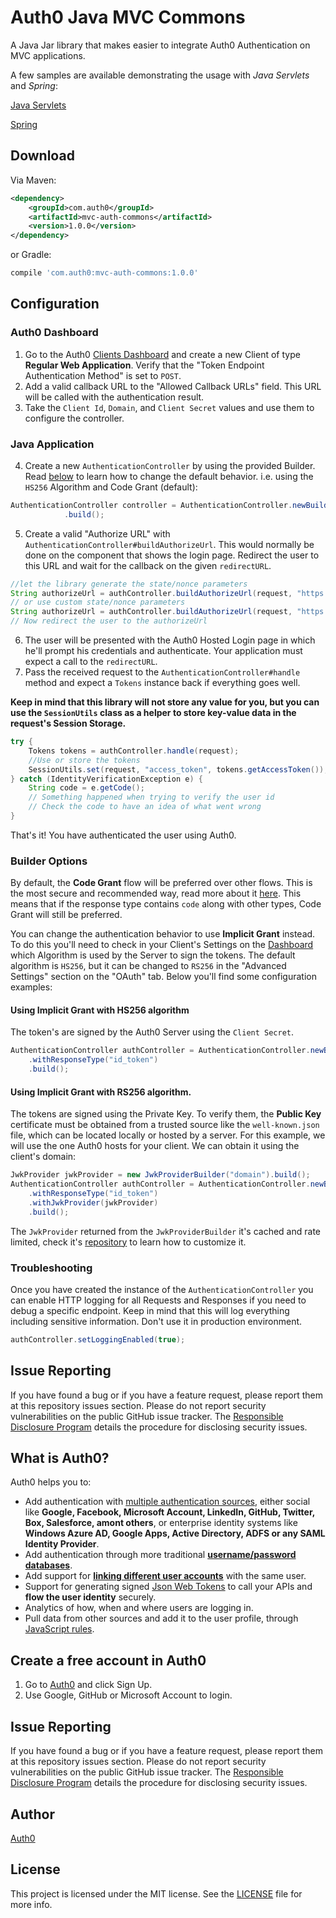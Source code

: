 # Auth0 Java MVC Commons

A Java Jar library that makes easier to integrate Auth0 Authentication on MVC applications.

A few samples are available demonstrating the usage with _Java Servlets_ and _Spring_:

[Java Servlets](https://github.com/auth0/auth0-servlet/tree/example)

[Spring](https://github.com/auth0/auth0-spring-mvc/tree/example)


## Download

Via Maven:

```xml
<dependency>
    <groupId>com.auth0</groupId>
    <artifactId>mvc-auth-commons</artifactId>
    <version>1.0.0</version>
</dependency>
```

or Gradle:

```gradle
compile 'com.auth0:mvc-auth-commons:1.0.0'
```


## Configuration

### Auth0 Dashboard
1. Go to the Auth0 [Clients Dashboard](https://manage.auth0.com/#/clients) and create a new Client of type **Regular Web Application**. Verify that the "Token Endpoint Authentication Method" is set to `POST`.
2. Add a valid callback URL to the "Allowed Callback URLs" field. This URL will be called with the authentication result.
3. Take the `Client Id`, `Domain`, and `Client Secret` values and use them to configure the controller.

### Java Application
4. Create a new `AuthenticationController` by using the provided Builder. Read [below](#builder-options) to learn how to change the default behavior. i.e. using the `HS256` Algorithm and Code Grant (default):
```java
AuthenticationController controller = AuthenticationController.newBuilder("domain", "client_id", "client_secret")
            .build();
```
5. Create a valid "Authorize URL" with `AuthenticationController#buildAuthorizeUrl`. This would normally be done on the component that shows the login page. Redirect the user to this URL and wait for the callback on the given `redirectURL`.

```java
//let the library generate the state/nonce parameters
String authorizeUrl = authController.buildAuthorizeUrl(request, "https://redirect.uri/here");
// or use custom state/nonce parameters
String authorizeUrl = authController.buildAuthorizeUrl(request, "https://redirect.uri/here", "state", "nonce");
// Now redirect the user to the authorizeUrl
```

6. The user will be presented with the Auth0 Hosted Login page in which he'll prompt his credentials and authenticate. Your application must expect a call to the `redirectURL`. 
7. Pass the received request to the `AuthenticationController#handle` method and expect a `Tokens` instance back if everything goes well. 

**Keep in mind that this library will not store any value for you, but you can use the `SessionUtils` class as a helper to store key-value data in the request's Session Storage.**

```java
try {
    Tokens tokens = authController.handle(request);
    //Use or store the tokens
    SessionUtils.set(request, "access_token", tokens.getAccessToken());
} catch (IdentityVerificationException e) {
    String code = e.getCode();
    // Something happened when trying to verify the user id
    // Check the code to have an idea of what went wrong
}
```


That's it! You have authenticated the user using Auth0.



### Builder Options
By default, the **Code Grant** flow will be preferred over other flows. This is the most secure and recommended way, read more about it [here](https://auth0.com/docs/api-auth/grant/authorization-code). This means that if the response type contains `code` along with other types, Code Grant will still be preferred.

You can change the authentication behavior to use **Implicit Grant** instead. To do this you'll need to check in your Client's Settings on the [Dashboard](https://manage.auth0.com/#/clients) which Algorithm is used by the Server to sign the tokens. The default algorithm is `HS256`, but it can be changed to `RS256` in the "Advanced Settings" section on the "OAuth" tab. Below you'll find some configuration examples:


#### Using Implicit Grant with HS256 algorithm

The token's are signed by the Auth0 Server using the `Client Secret`.

```java
AuthenticationController authController = AuthenticationController.newBuilder("domain", "clientId", "clientSecret")
    .withResponseType("id_token")
    .build();
```

#### Using Implicit Grant with RS256 algorithm.

The tokens are signed using the Private Key. To verify them, the **Public Key** certificate must be obtained from a trusted source like the `well-known.json` file, which can be located locally or hosted by a server. For this example, we will use the one Auth0 hosts for your client. We can obtain it using the client's domain:


```java
JwkProvider jwkProvider = new JwkProviderBuilder("domain").build();
AuthenticationController authController = AuthenticationController.newBuilder("domain", "clientId", "clientSecret")
    .withResponseType("id_token")
    .withJwkProvider(jwkProvider)
    .build();
```

The `JwkProvider` returned from the `JwkProviderBuilder` it's cached and rate limited, check it's [repository](https://github.com/auth0/jwks-rsa-java) to learn how to customize it.


### Troubleshooting

Once you have created the instance of the `AuthenticationController` you can enable HTTP logging for all Requests and Responses if you need to debug a specific endpoint. Keep in mind that this will log everything including sensitive information. Don't use it in production environment.

```java
authController.setLoggingEnabled(true);
```

## Issue Reporting

If you have found a bug or if you have a feature request, please report them at this repository issues section. Please do not report security vulnerabilities on the public GitHub issue tracker. The [Responsible Disclosure Program](https://auth0.com/whitehat) details the procedure for disclosing security issues.

## What is Auth0?

Auth0 helps you to:

* Add authentication with [multiple authentication sources](https://docs.auth0.com/identityproviders), either social like **Google, Facebook, Microsoft Account, LinkedIn, GitHub, Twitter, Box, Salesforce, amont others**, or enterprise identity systems like **Windows Azure AD, Google Apps, Active Directory, ADFS or any SAML Identity Provider**.
* Add authentication through more traditional **[username/password databases](https://docs.auth0.com/mysql-connection-tutorial)**.
* Add support for **[linking different user accounts](https://docs.auth0.com/link-accounts)** with the same user.
* Support for generating signed [Json Web Tokens](https://docs.auth0.com/jwt) to call your APIs and **flow the user identity** securely.
* Analytics of how, when and where users are logging in.
* Pull data from other sources and add it to the user profile, through [JavaScript rules](https://docs.auth0.com/rules).

## Create a free account in Auth0

1. Go to [Auth0](https://auth0.com) and click Sign Up.
2. Use Google, GitHub or Microsoft Account to login.

## Issue Reporting

If you have found a bug or if you have a feature request, please report them at this repository issues section. Please do not report security vulnerabilities on the public GitHub issue tracker. The [Responsible Disclosure Program](https://auth0.com/whitehat) details the procedure for disclosing security issues.

## Author

[Auth0](https://auth0.com)

## License

This project is licensed under the MIT license. See the [LICENSE](LICENSE) file for more info.
